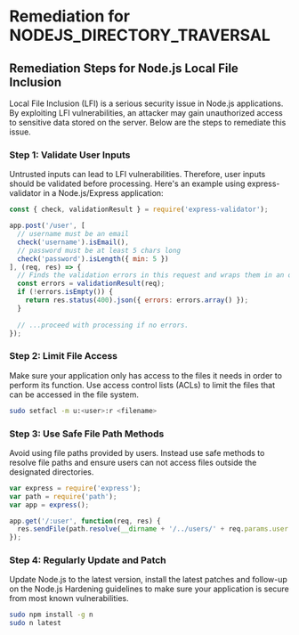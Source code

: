 # Remediation for NODEJS_DIRECTORY_TRAVERSAL

## Remediation Steps for Node.js Local File Inclusion

Local File Inclusion (LFI) is a serious security issue in Node.js applications. By exploiting LFI vulnerabilities, an attacker may gain unauthorized access to sensitive data stored on the server.
Below are the steps to remediate this issue.

### Step 1: Validate User Inputs

Untrusted inputs can lead to LFI vulnerabilities. Therefore, user inputs should be validated before processing. Here's an example using express-validator in a Node.js/Express application:

```javascript
const { check, validationResult } = require('express-validator');

app.post('/user', [
  // username must be an email
  check('username').isEmail(),
  // password must be at least 5 chars long
  check('password').isLength({ min: 5 })
], (req, res) => {
  // Finds the validation errors in this request and wraps them in an object with handy functions
  const errors = validationResult(req);
  if (!errors.isEmpty()) {
    return res.status(400).json({ errors: errors.array() });
  }
  
  // ...proceed with processing if no errors.
});
```
### Step 2: Limit File Access

Make sure your application only has access to the files it needs in order to perform its function. Use access control lists (ACLs) to limit the files that can be accessed in the file system.

```bash
sudo setfacl -m u:<user>:r <filename>
```

### Step 3: Use Safe File Path Methods

Avoid using file paths provided by users. Instead use safe methods to resolve file paths and ensure users can not access files outside the designated directories.

```javascript
var express = require('express');
var path = require('path');
var app = express();

app.get('/:user', function(req, res) {
  res.sendFile(path.resolve(__dirname + '/../users/' + req.params.user + '/data.txt'));
});
```

### Step 4: Regularly Update and Patch

Update Node.js to the latest version, install the latest patches and follow-up on the Node.js Hardening guidelines to make sure your application is secure from most known vulnerabilities.

```bash
sudo npm install -g n
sudo n latest
```